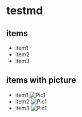 # testmd

## items

* item1
* item2
* item3

## items with picture

* item1
![Pic1](https://www.linux.org/styles/uix/uix/logo.png?raw=true)
* item2
![Pic1](https://www.linux.org/styles/uix/uix/logo.png?raw=true)
* item3
![Pic1](https://www.linux.org/styles/uix/uix/logo.png?raw=true)

